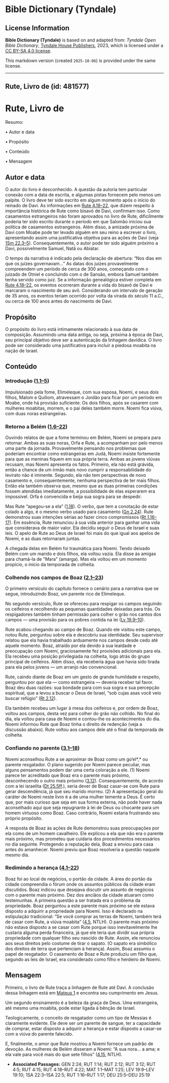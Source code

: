 # Bible Dictionary (Tyndale)

## License Information

**Bible Dictionary (Tyndale)** is based on and adapted from: _Tyndale Open Bible Dictionary_, [Tyndale House Publishers](https://tyndaleopenresources.com/), 2023, which is licensed under a [CC BY-SA 4.0 license](https://creativecommons.org/licenses/by-sa/4.0/legalcode.en).

This markdown version (created `2025-10-06`) is provided under the same license.



--------------------------------

## Rute, Livro de (id: 481577)

Rute, Livro de
==============

Resumo:

• Autor e data

• Propósito

• Conteúdo

• Mensagem

Autor e data
------------

O autor do livro é desconhecido. A questão da autoria tem particular conexão com a data de escrita, e algumas pistas fornecem pelo menos um palpite. O livro deve ter sido escrito em algum momento após o início do reinado de Davi. As informações em [Rute 4\.18–22](https://ref.ly/Ruth4:18-Ruth4:22), que dizem respeito à importância histórica de Rute como bisavó de Davi, confirmam isso. Como casamentos estrangeiros não foram aprovados no livro de Rute, dificilmente poderia ter sido escrito durante o período em que Salomão iniciou sua política de casamentos estrangeiros. Além disso, a amizade próxima de Davi com Moabe pode ter levado alguém em seu reino a escrever o livro, apresentando assim uma justificativa objetiva para as ações de Davi (veja [1Sm 22\.3–5](https://ref.ly/1Sam22:3-1Sam22:5)). Consequentemente, o autor pode ter sido alguém próximo a Davi, possivelmente Samuel, Natã ou Abiatar.

O tempo da narrativa é indicado pela declaração de abertura: “Nos dias em que os juízes governavam...” As datas dos juízes provavelmente compreendem um período de cerca de 300 anos, começando com o juizado de Otniel e concluindo com o de Sansão, embora Samuel também tenha servido como juiz. Se a informação genealógica estiver completa em [Rute 4\.18–22](https://ref.ly/Ruth4:18-Ruth4:22), os eventos ocorreram durante a vida do bisavô de Davi e marcaram o nascimento de seu avô. Considerando um intervalo de geração de 35 anos, os eventos teriam ocorrido por volta da virada do século 11 a.C., ou cerca de 100 anos antes do nascimento de Davi.

Propósito
---------

O propósito do livro está intimamente relacionado à sua data de composição. Assumindo uma data antiga, ou seja, próxima à época de Davi, seu principal objetivo deve ser a autenticação da linhagem davídica. O livro pode ser considerado uma justificativa para incluir a piedosa moabita na nação de Israel.

Conteúdo
--------

### Introdução ([1\.1–5](https://ref.ly/Ruth1:1-Ruth1:5))

Impulsionado pela fome, Elimeleque, com sua esposa, Noemi, e seus dois filhos, Malom e Quiliom, atravessam o Jordão para ficar por um período em Moabe, onde há provisão suficiente. Os dois filhos, após se casarem com mulheres moabitas, morrem, e o pai deles também morre. Noemi fica viúva, com duas noras estrangeiras.

### Retorno a Belém ([1\.6–22](https://ref.ly/Ruth1:6-Ruth1:22))

Ouvindo relatos de que a fome terminou em Belém, Noemi se prepara para retornar. Ambas as suas noras, Orfa e Rute, a acompanham por pelo menos uma parte da jornada. Provavelmente pensando nos problemas que poderiam encontrar como estrangeiras em Judá, Noemi insiste fortemente para que as meninas fiquem em sua própria terra. Ambas as jovens viúvas recusam, mas Noemi apresenta os fatos. Primeiro, ela não está grávida, então a chance de um irmão mais novo cumprir a responsabilidade do levirato não é iminente. Segundo, ela não tem perspectivas de novo casamento e, consequentemente, nenhuma perspectiva de ter mais filhos. Então ela também observa que, mesmo que as duas primeiras condições fossem atendidas imediatamente, a possibilidade de elas esperarem era impossível. Orfa é convencida e beija sua sogra para se despedir.

Mas Rute “apegou\-se a ela” ([1\.18](https://ref.ly/Ruth1:18)). O verbo, que tem a conotação de estar colado a algo, é o mesmo verbo usado para casamento ([Gn 2\.24](https://ref.ly/Gen2:24)). Rute demonstrou suas intenções sérias ao fazer cinco compromissos ([Rt 1\.16–17](https://ref.ly/Ruth1:16-Ruth1:17)). Em essência, Rute renunciou à sua vida anterior para ganhar uma vida que considerava de maior valor. Ela decidiu seguir o Deus de Israel e suas leis. O apelo de Rute ao Deus de Israel foi mais do que igual aos apelos de Noemi, e as duas retornaram juntas.

A chegada delas em Belém foi traumática para Noemi. Tendo deixado Belém com um marido e dois filhos, ela voltou vazia. Ela disse às amigas para chamá\-la de "Mara" (amarga). Mas ela voltou em um momento propício, o início da temporada de colheita.

### Colhendo nos campos de Boaz ([2\.1–23](https://ref.ly/Ruth2:1-Ruth2:23))

O primeiro versículo do capítulo fornece o cenário para a narrativa que se segue, introduzindo Boaz, um parente rico de Elimeleque.

No segundo versículo, Rute se ofereceu para respigar os campos seguindo os ceifeiros e recolhendo as pequenas quantidades deixadas para trás. Os respigadores também tinham permissão para colher o grão nos cantos dos campos — uma provisão para os pobres contida na lei ([Lv 19\.9–10](https://ref.ly/Lev19:9-Lev19:10)).

Rute acabou chegando ao campo de Boaz. Quando ele visitou este campo, notou Rute, perguntou sobre ela e descobriu sua identidade. Seu supervisor relatou que ela havia trabalhado arduamente nos campos desde cedo até aquele momento. Boaz, atraído por ela devido à sua lealdade e preocupação com Noemi, graciosamente fez provisões adicionais para ela. Ela recebeu uma posição privilegiada na colheita, logo atrás do grupo principal de ceifeiros. Além disso, ela receberia água que havia sido tirada para ela pelos jovens — um arranjo não convencional.

Rute, caindo diante de Boaz em um gesto de grande humildade e respeito, perguntou por que ela — como estrangeira — deveria receber tal favor. Boaz deu duas razões: sua bondade para com sua sogra e sua percepção espiritual, que a levou a buscar o Deus de Israel, “sob cujas asas você veio buscar refúgio” ([Rt 2\.12](https://ref.ly/Ruth2:12)).

Ela também recebeu um lugar à mesa dos ceifeiros e, por ordem de Boaz, voltou aos campos, desta vez para colher do grão não colhido. No final do dia, ela voltou para casa de Noemi e contou\-lhe os acontecimentos do dia. Noemi informou Rute que Boaz tinha o direito de redenção (veja a discussão abaixo). Rute voltou aos campos dele até o final da temporada de colheita.

### Confiando no parente ([3\.1–18](https://ref.ly/Ruth3:1-Ruth3:18))

Noemi aconselhou Rute a se aproximar de Boaz como um go’el*,* ou parente resgatador. O plano sugerido por Noemi parece peculiar, mas alguns pensamentos podem dar uma certa coloração a ele. (1\) Noemi parece ter acreditado que Boaz era o parente mais próximo, desconhecendo o outro mais próximo ([3\.12](https://ref.ly/Ruth3:12)). Consequentemente, de acordo com a lei israelita ([Dt 25\.5ff](https://ref.ly/Deut25:5-Deut25:19).), seria dever de Boaz casar\-se com Rute para gerar descendência, já que seu marido morreu. (2\) A apresentação geral do caráter de Noemi neste livro é a de uma mulher temente a Deus. É certo que, por mais curioso que seja em sua forma externa, não pode haver nada aconselhado aqui que seja repugnante à lei de Deus ou chocante para um homem virtuoso como Boaz. Caso contrário, Noemi estaria frustrando seu próprio propósito.

A resposta de Boaz às ações de Rute demonstrou suas preocupações por ela como de um homem cavalheiro. Ele explicou a ela que não era o parente mais próximo, mas prometeu que cuidaria dos procedimentos necessários no dia seguinte. Protegendo a reputação dela, Boaz a enviou para casa antes do amanhecer. Noemi previu que Boaz resolveria a questão naquele mesmo dia.

### Redimindo a herança ([4\.1–22](https://ref.ly/Ruth4:1-Ruth4:22))

Boaz foi ao local de negócios, o portão da cidade. A área do portão da cidade compreendia o fórum onde os assuntos públicos da cidade eram discutidos. Boaz indicou que desejava discutir um assunto de negócios com o parente mais próximo. Dez dos anciãos da cidade atuaram como testemunhas. A primeira questão a ser tratada era o problema da propriedade. Boaz perguntou a este parente mais próximo se ele estava disposto a adquirir a propriedade para Noemi. Isso é declarado na estipulação tradicional: “Se você comprar as terras de Noemi, também terá de casar com Rute, a viúva moabita” ([4\.5](https://ref.ly/Ruth4:5), NTLH). O parente mais próximo não estava disposto a se casar com Rute porque isso inevitavelmente lhe custaria alguma perda financeira, já que ele teria que dividir sua própria propriedade com qualquer filho seu nascido de Rute. Assim, ele renunciou aos seus direitos pelo costume de tirar o sapato. (O sapato era simbólico dos direitos de terra que pertenciam à herança). Assim, Boaz assumiu o papel de resgatador. O casamento de Boaz e Rute produziu um filho que, segundo as leis de Israel, era considerado como filho e herdeiro de Noemi.

Mensagem
--------

Primeiro, o livro de Rute traça a linhagem de Rute até Davi. A conclusão dessa linhagem está em [Mateus 1](https://ref.ly/Matt1:1-Matt1:25) e encontra seu cumprimento em Jesus.

Um segundo ensinamento é a beleza da graça de Deus. Uma estrangeira, até mesmo uma moabita, pode estar ligada à bênção de Israel.

Teologicamente, o conceito de resgatador como um tipo de Messias é claramente evidente. Ele deve ser um parente de sangue, ter a capacidade de comprar, estar disposto a adquirir a herança e estar disposto a casar\-se com a viúva do parente falecido.

E, finalmente, o amor que Rute mostrou a Noemi fornece um padrão de devoção. As mulheres de Belém disseram a Noemi: “A sua nora... a ama; e ela vale para você mais do que sete filhos” ([4\.15](https://ref.ly/Ruth4:15), NTLH).

* **Associated Passages:** GEN 2:24; RUT 1:14; RUT 2:12; RUT 3:12; RUT 4:5; RUT 4:15; RUT 4:18–RUT 4:22; MAT 1:1–MAT 1:25; LEV 19:9–LEV 19:10; 1SA 22:3–1SA 22:5; RUT 1:16–RUT 1:17; DEU 25:5–DEU 25:19


